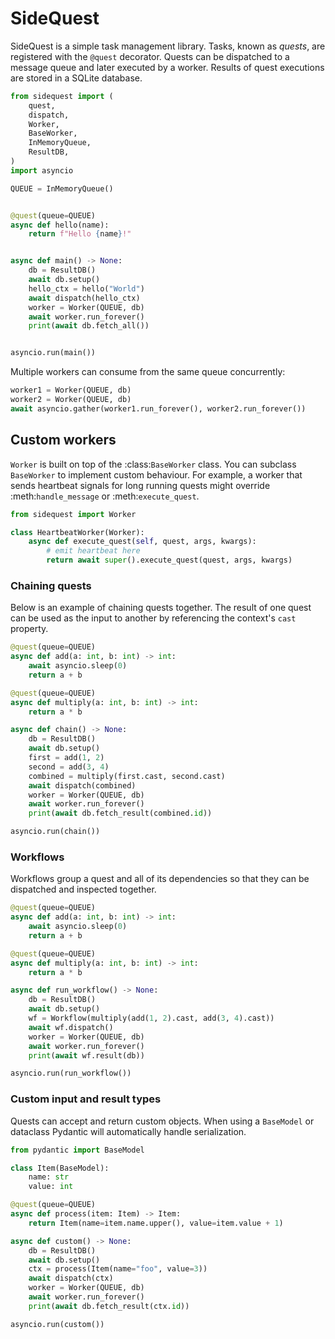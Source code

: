 # SideQuest

SideQuest is a simple task management library. Tasks, known as *quests*, are
registered with the `@quest` decorator. Quests can be dispatched to a message
queue and later executed by a worker. Results of quest executions are stored in
a SQLite database.

```python
from sidequest import (
    quest,
    dispatch,
    Worker,
    BaseWorker,
    InMemoryQueue,
    ResultDB,
)
import asyncio

QUEUE = InMemoryQueue()


@quest(queue=QUEUE)
async def hello(name):
    return f"Hello {name}!"


async def main() -> None:
    db = ResultDB()
    await db.setup()
    hello_ctx = hello("World")
    await dispatch(hello_ctx)
    worker = Worker(QUEUE, db)
    await worker.run_forever()
    print(await db.fetch_all())


asyncio.run(main())
```

Multiple workers can consume from the same queue concurrently:

```python
worker1 = Worker(QUEUE, db)
worker2 = Worker(QUEUE, db)
await asyncio.gather(worker1.run_forever(), worker2.run_forever())
```

## Custom workers

`Worker` is built on top of the :class:`BaseWorker` class. You can subclass
`BaseWorker` to implement custom behaviour. For example, a worker that sends
heartbeat signals for long running quests might override :meth:`handle_message`
or :meth:`execute_quest`.

```python
from sidequest import Worker

class HeartbeatWorker(Worker):
    async def execute_quest(self, quest, args, kwargs):
        # emit heartbeat here
        return await super().execute_quest(quest, args, kwargs)

```

### Chaining quests

Below is an example of chaining quests together. The result of one quest can be used as the input to another by referencing the context's `cast` property.

```python
@quest(queue=QUEUE)
async def add(a: int, b: int) -> int:
    await asyncio.sleep(0)
    return a + b

@quest(queue=QUEUE)
async def multiply(a: int, b: int) -> int:
    return a * b

async def chain() -> None:
    db = ResultDB()
    await db.setup()
    first = add(1, 2)
    second = add(3, 4)
    combined = multiply(first.cast, second.cast)
    await dispatch(combined)
    worker = Worker(QUEUE, db)
    await worker.run_forever()
    print(await db.fetch_result(combined.id))

asyncio.run(chain())
```

### Workflows

Workflows group a quest and all of its dependencies so that they can be
dispatched and inspected together.

```python
@quest(queue=QUEUE)
async def add(a: int, b: int) -> int:
    await asyncio.sleep(0)
    return a + b

@quest(queue=QUEUE)
async def multiply(a: int, b: int) -> int:
    return a * b

async def run_workflow() -> None:
    db = ResultDB()
    await db.setup()
    wf = Workflow(multiply(add(1, 2).cast, add(3, 4).cast))
    await wf.dispatch()
    worker = Worker(QUEUE, db)
    await worker.run_forever()
    print(await wf.result(db))

asyncio.run(run_workflow())
```

### Custom input and result types

Quests can accept and return custom objects. When using a `BaseModel` or dataclass Pydantic will automatically handle serialization.

```python
from pydantic import BaseModel

class Item(BaseModel):
    name: str
    value: int

@quest(queue=QUEUE)
async def process(item: Item) -> Item:
    return Item(name=item.name.upper(), value=item.value + 1)

async def custom() -> None:
    db = ResultDB()
    await db.setup()
    ctx = process(Item(name="foo", value=3))
    await dispatch(ctx)
    worker = Worker(QUEUE, db)
    await worker.run_forever()
    print(await db.fetch_result(ctx.id))

asyncio.run(custom())
```
